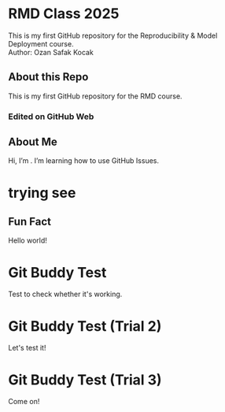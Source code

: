 # RMD Class 2025
This is my first GitHub repository for the Reproducibility & Model Deployment course.  
Author: Ozan Safak Kocak
## About this Repo
This is my first GitHub repository for the RMD course.
### Edited on GitHub Web
## About Me
Hi, I’m <Your Name>.
I’m learning how to use GitHub Issues.
# trying see
## Fun Fact
Hello world!

# Git Buddy Test
Test to check whether it's working.

# Git Buddy Test (Trial 2)
Let's test it!

# Git Buddy Test (Trial 3)
Come on!